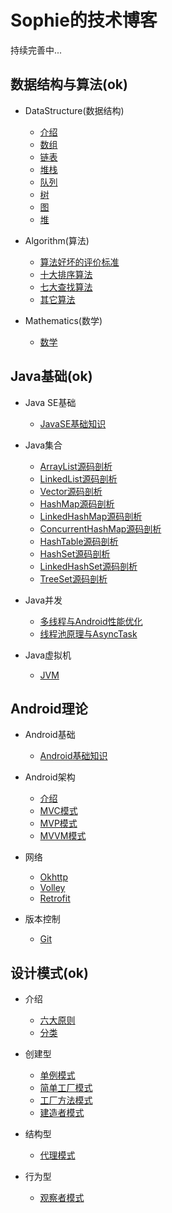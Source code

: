 # Sophie的技术博客

持续完善中...

## 数据结构与算法(ok)

* DataStructure(数据结构)

    * [介绍](https://github.com/2211785113/Blog/blob/master/数据结构与算法/DataStructure/介绍.md)
    * [数组](https://github.com/2211785113/Blog/blob/master/数据结构与算法/DataStructure/1数组.md)
    * [链表](https://github.com/2211785113/Blog/blob/master/数据结构与算法/DataStructure/2链表.md)
    * [堆栈](https://github.com/2211785113/Blog/blob/master/数据结构与算法/DataStructure/3堆栈.md)
    * [队列](https://github.com/2211785113/Blog/blob/master/数据结构与算法/DataStructure/4队列.md)
    * [树](https://github.com/2211785113/Blog/blob/master/数据结构与算法/DataStructure/5树.md)
    * [图](https://github.com/2211785113/Blog/blob/master/数据结构与算法/DataStructure/6图.md)
    * [堆](https://github.com/2211785113/Blog/blob/master/数据结构与算法/DataStructure/7堆.md)

* Algorithm(算法)

    * [算法好坏的评价标准](https://github.com/2211785113/Blog/blob/master/数据结构与算法/Algorithm/算法好坏的评价标准.md)
    * [十大排序算法](https://github.com/2211785113/Blog/blob/master/数据结构与算法/Algorithm/十大排序算法.md)
    * [七大查找算法](https://github.com/2211785113/Blog/blob/master/数据结构与算法/Algorithm/七大查找算法.md)
    * [其它算法](https://github.com/2211785113/Blog/blob/master/数据结构与算法/Algorithm/其它算法.md)

* Mathematics(数学)

    * [数学](https://github.com/2211785113/Blog/blob/master/数据结构与算法/Mathematics/数学.md)

## Java基础(ok)

* Java SE基础

    * [JavaSE基础知识](https://github.com/2211785113/Blog/blob/master/Java基础/JavaSE基础/JavaSE基础知识.md)

* Java集合

    * [ArrayList源码剖析](https://github.com/2211785113/Blog/blob/master/Java基础/Java集合/1——ArrayList源码剖析.md)
    * [LinkedList源码剖析](https://github.com/2211785113/Blog/blob/master/Java基础/Java集合/1——LinkedList源码剖析.md)
    * [Vector源码剖析](https://github.com/2211785113/Blog/blob/master/Java基础/Java集合/1——Vector源码剖析.md)
    * [HashMap源码剖析](https://github.com/2211785113/Blog/blob/master/Java基础/Java集合/2——HashMap源码剖析.md)
    * [LinkedHashMap源码剖析](https://github.com/2211785113/Blog/blob/master/Java基础/Java集合/2——LinkedHashMap源码剖析.md)
    * [ConcurrentHashMap源码剖析](https://github.com/2211785113/Blog/blob/master/Java基础/Java集合/2——ConcurrentHashMap源码剖析.md)
    * [HashTable源码剖析](https://github.com/2211785113/Blog/blob/master/Java基础/Java集合/2——HashTable源码剖析.md)
    * [HashSet源码剖析](https://github.com/2211785113/Blog/blob/master/Java基础/Java集合/3——HashSet源码剖析.md)
    * [LinkedHashSet源码剖析](https://github.com/2211785113/Blog/blob/master/Java基础/Java集合/3——LinkedHashSet源码剖析.md)
    * [TreeSet源码剖析](https://github.com/2211785113/Blog/blob/master/Java基础/Java集合/3——TreeSet源码剖析.md)

* Java并发

    * [多线程与Android性能优化](https://github.com/2211785113/Blog/blob/master/Java基础/Java并发/多线程与Android性能优化.md)
    * [线程池原理与AsyncTask](https://github.com/2211785113/Blog/blob/master/Java基础/Java并发/线程池原理与AsyncTask.md)

* Java虚拟机

    * [JVM](https://github.com/2211785113/Blog/blob/master/Java基础/Java虚拟机/JVM)

## Android理论

* Android基础

    * [Android基础知识](https://github.com/2211785113/Blog/blob/master/Android理论/Android基础/Android基础知识.md)

* Android架构

    * [介绍](https://github.com/2211785113/Blog/blob/master/Android理论/Android架构(架构师方向)/介绍.md)
    * [MVC模式](https://github.com/2211785113/Blog/blob/master/Android理论/Android架构(架构师方向)/MVC模式.md)
    * [MVP模式](https://github.com/2211785113/Blog/blob/master/Android理论/Android架构(架构师方向)/MVP模式.md)
    * [MVVM模式](https://github.com/2211785113/Blog/blob/master/Android理论/Android架构(架构师方向)/MVVM模式.md)

* 网络

    * [Okhttp](https://github.com/2211785113/Blog/blob/master/Android理论/网络/Okhttp.md)
    * [Volley](https://github.com/2211785113/Blog/blob/master/Android理论/网络/Volley.md)
    * [Retrofit](https://github.com/2211785113/Blog/blob/master/Android理论/网络/Retrofit.md)

* 版本控制

    * [Git](https://github.com/2211785113/Blog/blob/master/Android理论/版本控制/Git.md)

## 设计模式(ok)

* 介绍

    * [六大原则](https://github.com/2211785113/Blog/blob/master/设计模式/介绍/六大原则.md)
    * [分类](https://github.com/2211785113/Blog/blob/master/设计模式/介绍/分类.md)

* 创建型

    * [单例模式](https://github.com/2211785113/Blog/blob/master/设计模式/创建型/单例模式.md)
    * [简单工厂模式](https://github.com/2211785113/Blog/blob/master/设计模式/创建型/简单工厂模式.md)
    * [工厂方法模式](https://github.com/2211785113/Blog/blob/master/设计模式/创建型/工厂方法模式.md)
    * [建造者模式](https://github.com/2211785113/Blog/blob/master/设计模式/创建型/建造者模式.md)

* 结构型

    * [代理模式](https://github.com/2211785113/Blog/blob/master/设计模式/结构型/代理模式.md)

* 行为型

    * [观察者模式](https://github.com/2211785113/Blog/blob/master/设计模式/行为型/观察者模式.md)



